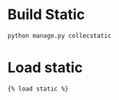 # Build Static
```bash
python manage.py collecstatic
```

# Load static 
```jinja
{% load static %}
```


